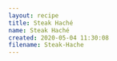 ```yaml
---
layout: recipe
title: Steak Haché
name: Steak Haché
created: 2020-05-04 11:30:08
filename: Steak-Hache
---
```

